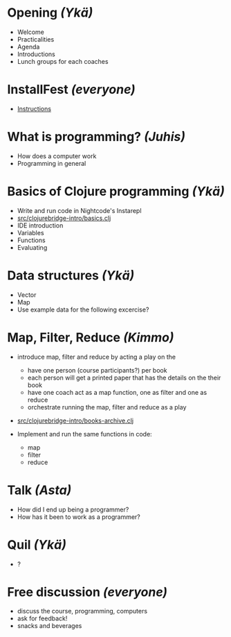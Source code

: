 # Opening _(Ykä)_

- Welcome
- Practicalities
- Agenda
- Introductions
- Lunch groups for each coaches

# InstallFest _(everyone)_

- [Instructions](install-nightcode.md)

# What is programming? _(Juhis)_

- How does a computer work
- Programming in general

# Basics of Clojure programming _(Ykä)_

- Write and run code in Nightcode's Instarepl
- [src/clojurebridge-intro/basics.clj](src/clojurebridge-intro/basics.clj)
- IDE introduction
- Variables
- Functions
- Evaluating

# Data structures _(Ykä)_

- Vector
- Map
- Use example data for the following excercise?

# Map, Filter, Reduce _(Kimmo)_

- introduce map, filter and reduce by acting a play on the

  - have one person (course participants?) per book
  - each person will get a printed paper that has the details on the their book
  - have one coach act as a map function, one as filter and one as reduce
  - orchestrate running the map, filter and reduce as a play

- [src/clojurebridge-intro/books-archive.clj](src/clojurebridge-intro/books-archive.clj)
- Implement and run the same functions in code:
  - map
  - filter
  - reduce

# Talk _(Asta)_

- How did I end up being a programmer?
- How has it been to work as a programmer?

# Quil _(Ykä)_

- ?

# Free discussion _(everyone)_

- discuss the course, programming, computers
- ask for feedback!
- snacks and beverages
